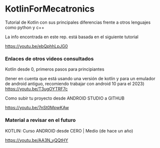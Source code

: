 # KotlinForMecatronics

Tutorial de Kotlin con sus principales diferencias frente a otros lenguajes como python y c++

La info encontrada en este rep. está basada en el siguiente tutorial

https://youtu.be/ebQphhLpJG0

### Enlaces de otros videos consultados
Kotlin desde 0, primeros pasos para principiantes 

(tener en cuenta que está usando una versión de kotlin y para un emulador de android antiguo, recomiendo trabajar con android 10 para el 2023)
https://youtu.be/T3ugOYTRF7c

Como subir tu proyecto desde ANDROID STUDIO a GITHUB

https://youtu.be/7nSt0MpwKAw

### Material a revisar en el futuro
KOTLIN: Curso ANDROID desde CERO | Medio (de hace un año)

https://youtu.be/AA3N_yQQtHY
